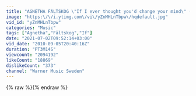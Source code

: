 ```yaml
---
title: "AGNETHA FÄLTSKOG \"If I ever thought you'd change your mind\" (official video)"
image: "https:\/\/i.ytimg.com\/vi\/yZnMHLnTbpw\/hqdefault.jpg"
vid_id: "yZnMHLnTbpw"
categories: "Music"
tags: ["Agnetha","Fältskog","If"]
date: "2021-07-02T09:52:14+03:00"
vid_date: "2010-09-05T20:40:16Z"
duration: "PT3M14S"
viewcount: "2094192"
likeCount: "18869"
dislikeCount: "373"
channel: "Warner Music Sweden"
---
```

{% raw %}{% endraw %}
